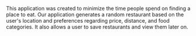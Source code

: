 This application was created to minimize the time people spend on finding a place to eat. Our application generates a random restaurant based on the user's location and preferences regarding price, distance, and food categories. It also allows a user to save restaurants and view them later on.